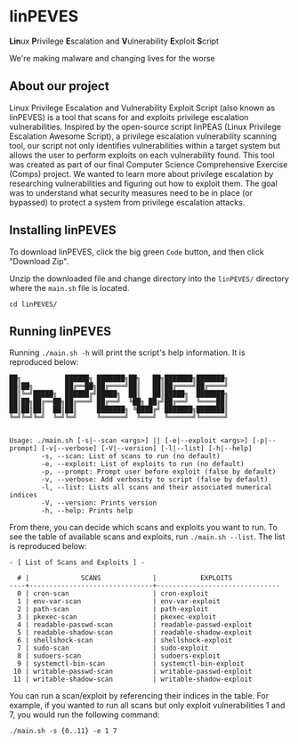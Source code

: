 # linPEVES
**Lin**ux **P**rivilege **E**scalation and **V**ulnerability **E**xploit **S**cript

We're making malware and changing lives for the worse

## About our project
Linux Privilege Escalation and Vulnerability Exploit Script (also known as linPEVES) is a tool that scans for and exploits privilege escalation vulnerabilities. Inspired by the open-source script linPEAS (Linux Privilege Escalation Awesome Script), a privilege escalation vulnerability scanning tool, our script not only identifies vulnerabilities within a target system but allows the user to perform exploits on each vulnerability found.
This tool was created as part of our final Computer Science Comprehensive Exercise (Comps) project. We wanted to learn more about privilege escalation by researching vulnerabilities and figuring out how to exploit them. The goal was to understand what security measures need to be in place (or bypassed) to protect a system from privilege escalation attacks.

## Installing linPEVES
To download linPEVES, click the big green `Code` button, and then click "Download Zip".

Unzip the downloaded file and change directory into the `linPEVES/` directory where the `main.sh` file is located.
```
cd linPEVES/
```


## Running linPEVES
Running `./main.sh -h` will print the script's help information. It is reproduced below:
```
██╗           ██████╗ ███████╗██╗   ██╗███████╗███████╗
██║██╗        ██╔══██╗██╔════╝██║   ██║██╔════╝██╔════╝
██║╚═╝█████╗  ██████╔╝█████╗  ██║   ██║█████╗  ███████╗
██║██╗██╔══██╗██╔═══╝ ██╔══╝  ╚██╗ ██╔╝██╔══╝  ╚════██║
██║██║██║  ██║██║     ███████╗ ╚████╔╝ ███████╗███████║
╚═╝╚═╝╚═╝  ╚═╝╚═╝     ╚══════╝  ╚═══╝  ╚══════╝╚══════╝


Usage: ./main.sh [-s|--scan <args>] || [-e|--exploit <args>] [-p|--prompt] [-v|--verbose] [-V|--version] [-l|--list] [-h|--help]
        -s, --scan: List of scans to run (no default)
        -e, --exploit: List of exploits to run (no default)
        -p, --prompt: Prompt user before exploit (false by default)
        -v, --verbose: Add verbosity to script (false by default)
        -l, --list: Lists all scans and their associated numerical indices
        -V, --version: Prints version
        -h, --help: Prints help
```


From there, you can decide which scans and exploits you want to run. To see the table of available scans and exploits, run `./main.sh --list`. The list is reproduced below:
```
- [ List of Scans and Exploits ] -

  # |             SCANS             |           EXPLOITS
----+-------------------------------+-------------------------------
  0 | cron-scan                     | cron-exploit
  1 | env-var-scan                  | env-var-exploit
  2 | path-scan                     | path-exploit
  3 | pkexec-scan                   | pkexec-exploit
  4 | readable-passwd-scan          | readable-passwd-exploit
  5 | readable-shadow-scan          | readable-shadow-exploit
  6 | shellshock-scan               | shellshock-exploit
  7 | sudo-scan                     | sudo-exploit
  8 | sudoers-scan                  | sudoers-exploit
  9 | systemctl-bin-scan            | systemctl-bin-exploit
 10 | writable-passwd-scan          | writable-passwd-exploit
 11 | writable-shadow-scan          | writable-shadow-exploit
```

You can run a scan/exploit by referencing their indices in the table. For example, if you wanted to run all scans but only exploit vulnerabilities 1 and 7, you would run the following command:
```
./main.sh -s {0..11} -e 1 7
```
